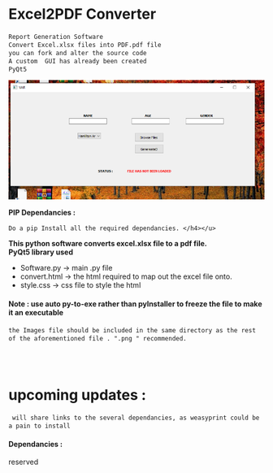 # Excel2PDF Converter
	
	Report Generation Software   
	Convert Excel.xlsx files into PDF.pdf file 
	you can fork and alter the source code 
	A custom  GUI has already been created
	PyQt5
![screenshot](https://github.com/GeniusWeeb/Excel2Pdf-Generator/blob/master/sample.PNG)



<b>	PIP Dependancies :  </b>

 	Do a pip Install all the required dependancies. </h4></u>

<b>This python software converts excel.xlsx file to a pdf file.</b><br>
<b></i>PyQt5 library used</i></b>
<ul>
	<li>Software.py  -> main .py file </li>
	<li>convert.html -> the html required to map out the excel file onto.</li>
	<li>style.css    -> css file to style the html </li>
	</ul>


<h4> Note : <b>use auto py-to-exe rather than pyInstaller to freeze the file to make it an executable </b></h4>	

  
 	the Images file should be included in the same directory as the rest of the aforementioned file . ".png " recommended. 


<br><br>
# upcoming updates :
	 will share links to the several dependancies, as weasyprint could be a pain to install 
	
<h4>Dependancies : </h4>
	 reserved




